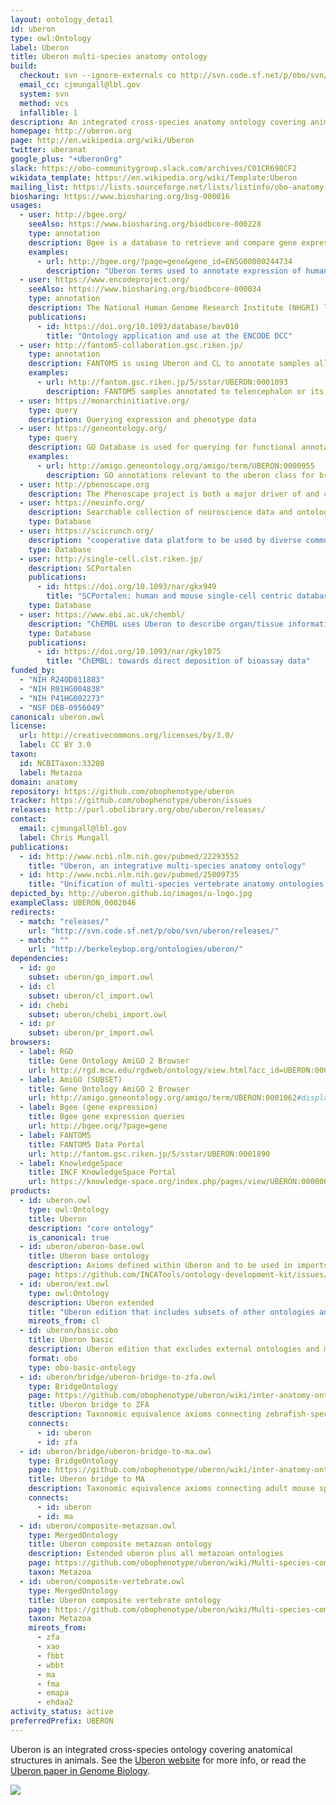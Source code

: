 ```yaml
---
layout: ontology_detail
id: uberon
type: owl:Ontology
label: Uberon
title: Uberon multi-species anatomy ontology
build:
  checkout: svn --ignore-externals co http://svn.code.sf.net/p/obo/svn/uberon/trunk
  email_cc: cjmungall@lbl.gov
  system: svn
  method: vcs
  infallible: 1
description: An integrated cross-species anatomy ontology covering animals and bridging multiple species-specific ontologies
homepage: http://uberon.org
page: http://en.wikipedia.org/wiki/Uberon
twitter: uberanat
google_plus: "+UberonOrg"
slack: https://obo-communitygroup.slack.com/archives/C01CR698CF2
wikidata_template: https://en.wikipedia.org/wiki/Template:Uberon
mailing_list: https://lists.sourceforge.net/lists/listinfo/obo-anatomy
biosharing: https://www.biosharing.org/bsg-000016
usages:
  - user: http://bgee.org/
    seeAlso: https://www.biosharing.org/biodbcore-000228
    type: annotation
    description: Bgee is a database to retrieve and compare gene expression patterns between animal species. Bgee in using Uberon to annotate the site of expression, and Bgee curators one the major contributors to the ontology.
    examples:
      - url: http://bgee.org/?page=gene&gene_id=ENSG00000244734
        description: "Uberon terms used to annotate expression of human hemoglobin subunit beta"
  - user: https://www.encodeproject.org/
    seeAlso: https://www.biosharing.org/biodbcore-000034
    type: annotation
    description: The National Human Genome Research Institute (NHGRI) launched a public research consortium named ENCODE, the Encyclopedia Of DNA Elements, in September 2003, to carry out a project to identify all functional elements in the human genome sequence. The ENCODE DCC users Uberon to annotate samples
    publications:
      - id: https://doi.org/10.1093/database/bav010
        title: "Ontology application and use at the ENCODE DCC"
  - user: http://fantom5-collaboration.gsc.riken.jp/
    type: annotation
    description: FANTOM5 is using Uberon and CL to annotate samples allowing for transcriptome analyses with cell-type and tissue-level specificity.
    examples:
      - url: http://fantom.gsc.riken.jp/5/sstar/UBERON:0001893
        description: FANTOM5 samples annotated to telencephalon or its parts
  - user: https://monarchinitiative.org/
    type: query
    description: Querying expression and phenotype data
  - user: https://geneontology.org/
    type: query
    description: GO Database is used for querying for functional annotations relevant to a tissue
    examples:
      - url: http://amigo.geneontology.org/amigo/term/UBERON:0000955
        description: GO annotations relevant to the uberon class for brain
  - user: http://phenoscape.org
    description: The Phenoscape project is both a major driver of and contributor to Uberon, contibuting thousands of terms. The teleost (bony fishes) component of Uberon was derived from the Teleost Anatomy Ontology, developed by the Phenoscape group. Most of the high level design of the skeletal system comes from the Vertebrate Skeletal Anatomy Ontology (VSAO), also created by the Phenoscape group. Phenoscape curators continue to extend the ontology, covering a wide variety of tetrapod structures, with an emphasis on the appendicular system.
  - user: https://neuinfo.org/
    description: Searchable collection of neuroscience data and ontology for neuroscience
    type: Database
  - user: https://scicrunch.org/
    description: "cooperative data platform to be used by diverse communities in making data more FAIR."
    type: Database
  - user: http://single-cell.clst.riken.jp/
    description: SCPortalen
    publications:
      - id: https://doi.org/10.1093/nar/gkx949
        title: "SCPortalen: human and mouse single-cell centric database"
    type: Database
  - user: https://www.ebi.ac.uk/chembl/
    description: "ChEMBL uses Uberon to describe organ/tissue information in assays"
    type: Database
    publications:
      - id: https://doi.org/10.1093/nar/gky1075
        title: "ChEMBL: towards direct deposition of bioassay data"
funded_by:
  - "NIH R24OD011883"
  - "NIH R01HG004838"
  - "NIH P41HG002273"
  - "NSF DEB-0956049"
canonical: uberon.owl
license:
  url: http://creativecommons.org/licenses/by/3.0/
  label: CC BY 3.0
taxon:
  id: NCBITaxon:33208
  label: Metazoa
domain: anatomy
repository: https://github.com/obophenotype/uberon
tracker: https://github.com/obophenotype/uberon/issues
releases: http://purl.obolibrary.org/obo/uberon/releases/
contact:
  email: cjmungall@lbl.gov
  label: Chris Mungall
publications:
  - id: http://www.ncbi.nlm.nih.gov/pubmed/22293552
    title: "Uberon, an integrative multi-species anatomy ontology"
  - id: http://www.ncbi.nlm.nih.gov/pubmed/25009735
    title: "Unification of multi-species vertebrate anatomy ontologies for comparative biology in Uberon"
depicted_by: http://uberon.github.io/images/u-logo.jpg
exampleClass: UBERON_0002046
redirects:
  - match: "releases/"
    url: "http://svn.code.sf.net/p/obo/svn/uberon/releases/"
  - match: ""
    url: "http://berkeleybop.org/ontologies/uberon/"
dependencies:
  - id: go
    subset: uberon/go_import.owl
  - id: cl
    subset: uberon/cl_import.owl
  - id: chebi
    subset: uberon/chebi_import.owl
  - id: pr
    subset: uberon/pr_import.owl
browsers:
  - label: RGD
    title: Gene Ontology AmiGO 2 Browser
    url: http://rgd.mcw.edu/rgdweb/ontology/view.html?acc_id=UBERON:0001062
  - label: AmiGO (SUBSET)
    title: Gene Ontology AmiGO 2 Browser
    url: http://amigo.geneontology.org/amigo/term/UBERON:0001062#display-lineage-tab
  - label: Bgee (gene expression)
    title: Bgee gene expression queries
    url: http://bgee.org/?page=gene
  - label: FANTOM5
    title: FANTOM5 Data Portal
    url: http://fantom.gsc.riken.jp/5/sstar/UBERON:0001890
  - label: KnowledgeSpace
    title: INCF KnowledgeSpace Portal
    url: https://knowledge-space.org/index.php/pages/view/UBERON:0000061
products:
  - id: uberon.owl
    type: owl:Ontology
    title: Uberon
    description: "core ontology"
    is_canonical: true
  - id: uberon/uberon-base.owl
    title: Uberon base ontology
    description: Axioms defined within Uberon and to be used in imports for other ontologies
    page: https://github.com/INCATools/ontology-development-kit/issues/50
  - id: uberon/ext.owl
    type: owl:Ontology
    description: Uberon extended
    title: "Uberon edition that includes subsets of other ontologies and axioms connecting to them"
    mireots_from: cl
  - id: uberon/basic.obo
    title: Uberon basic
    description: Uberon edition that excludes external ontologies and most relations
    format: obo
    type: obo-basic-ontology
  - id: uberon/bridge/uberon-bridge-to-zfa.owl
    type: BridgeOntology
    page: https://github.com/obophenotype/uberon/wiki/inter-anatomy-ontology-bridge-ontologies
    title: Uberon bridge to ZFA
    description: Taxonomic equivalence axioms connecting zebrafish-specific classes to generic uberon counterparts
    connects:
      - id: uberon
      - id: zfa
  - id: uberon/bridge/uberon-bridge-to-ma.owl
    type: BridgeOntology
    page: https://github.com/obophenotype/uberon/wiki/inter-anatomy-ontology-bridge-ontologies
    title: Uberon bridge to MA
    description: Taxonomic equivalence axioms connecting adult mouse specific classes to generic uberon counterparts
    connects:
      - id: uberon
      - id: ma
  - id: uberon/composite-metazoan.owl
    type: MergedOntology
    title: Uberon composite metazoan ontology
    description: Extended uberon plus all metazoan ontologies
    page: https://github.com/obophenotype/uberon/wiki/Multi-species-composite-ontologies
    taxon: Metazoa
  - id: uberon/composite-vertebrate.owl
    type: MergedOntology
    title: Uberon composite vertebrate ontology
    page: https://github.com/obophenotype/uberon/wiki/Multi-species-composite-ontologies
    taxon: Metazoa
    mireots_from:
      - zfa
      - xao
      - fbbt
      - wbbt
      - ma
      - fma
      - emapa
      - ehdaa2
activity_status: active
preferredPrefix: UBERON
---
```


Uberon is an integrated cross-species ontology covering anatomical structures in animals. See the <a href="http://uberon.org">Uberon website</a> for more info, or read the <a
 href="http://genomebiology.com/2012/13/1/R5">Uberon paper in Genome Biology</a>.

<img src="https://raw.githubusercontent.com/jmcmurry/closed-illustrations/master/logos/uberon-logos/uberon_logo_black-banner.png"/>
